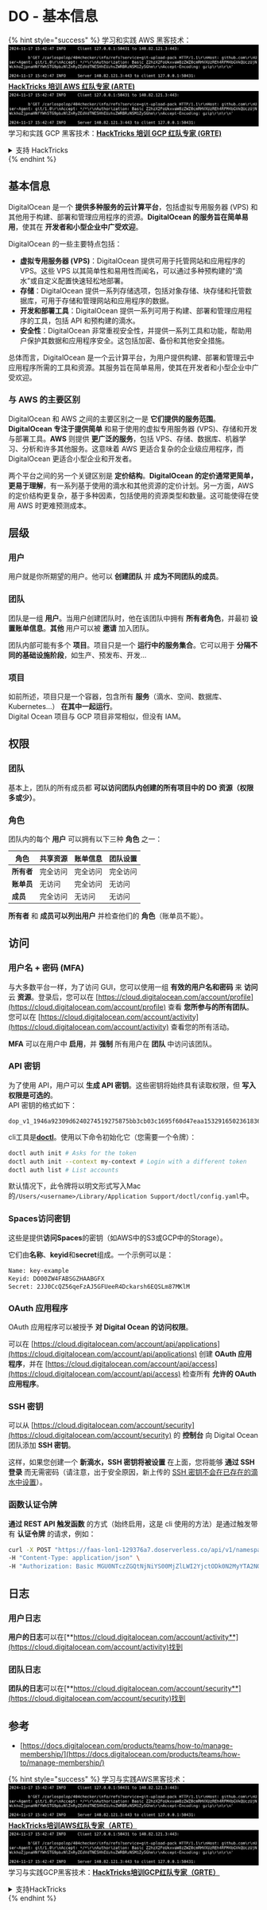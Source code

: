 # DO - 基本信息

{% hint style="success" %}
学习和实践 AWS 黑客技术：<img src="../../.gitbook/assets/image (1).png" alt="" data-size="line">[**HackTricks 培训 AWS 红队专家 (ARTE)**](https://training.hacktricks.xyz/courses/arte)<img src="../../.gitbook/assets/image (1).png" alt="" data-size="line">\
学习和实践 GCP 黑客技术：<img src="../../.gitbook/assets/image (2).png" alt="" data-size="line">[**HackTricks 培训 GCP 红队专家 (GRTE)**<img src="../../.gitbook/assets/image (2).png" alt="" data-size="line">](https://training.hacktricks.xyz/courses/grte)

<details>

<summary>支持 HackTricks</summary>

* 查看 [**订阅计划**](https://github.com/sponsors/carlospolop)!
* **加入** 💬 [**Discord 群组**](https://discord.gg/hRep4RUj7f) 或 [**Telegram 群组**](https://t.me/peass) 或 **关注** 我们的 **Twitter** 🐦 [**@hacktricks\_live**](https://twitter.com/hacktricks\_live)**.**
* **通过向** [**HackTricks**](https://github.com/carlospolop/hacktricks) 和 [**HackTricks Cloud**](https://github.com/carlospolop/hacktricks-cloud) GitHub 仓库提交 PR 分享黑客技巧。

</details>
{% endhint %}

## 基本信息

DigitalOcean 是一个 **提供多种服务的云计算平台**，包括虚拟专用服务器 (VPS) 和其他用于构建、部署和管理应用程序的资源。**DigitalOcean 的服务旨在简单易用**，使其在 **开发者和小型企业中广受欢迎**。

DigitalOcean 的一些主要特点包括：

* **虚拟专用服务器 (VPS)**：DigitalOcean 提供可用于托管网站和应用程序的 VPS。这些 VPS 以其简单性和易用性而闻名，可以通过多种预构建的“滴水”或自定义配置快速轻松地部署。
* **存储**：DigitalOcean 提供一系列存储选项，包括对象存储、块存储和托管数据库，可用于存储和管理网站和应用程序的数据。
* **开发和部署工具**：DigitalOcean 提供一系列可用于构建、部署和管理应用程序的工具，包括 API 和预构建的滴水。
* **安全性**：DigitalOcean 非常重视安全性，并提供一系列工具和功能，帮助用户保护其数据和应用程序安全。这包括加密、备份和其他安全措施。

总体而言，DigitalOcean 是一个云计算平台，为用户提供构建、部署和管理云中应用程序所需的工具和资源。其服务旨在简单易用，使其在开发者和小型企业中广受欢迎。

### 与 AWS 的主要区别

DigitalOcean 和 AWS 之间的主要区别之一是 **它们提供的服务范围**。**DigitalOcean 专注于提供简单** 和易于使用的虚拟专用服务器 (VPS)、存储和开发与部署工具。**AWS** 则提供 **更广泛的服务**，包括 VPS、存储、数据库、机器学习、分析和许多其他服务。这意味着 AWS 更适合复杂的企业级应用程序，而 DigitalOcean 更适合小型企业和开发者。

两个平台之间的另一个关键区别是 **定价结构**。**DigitalOcean 的定价通常更简单，更易于理解**，有一系列基于使用的滴水和其他资源的定价计划。另一方面，AWS 的定价结构更复杂，基于多种因素，包括使用的资源类型和数量。这可能使得在使用 AWS 时更难预测成本。

## 层级

### 用户

用户就是你所期望的用户。他可以 **创建团队** 并 **成为不同团队的成员**。

### **团队**

团队是一组 **用户**。当用户创建团队时，他在该团队中拥有 **所有者角色**，并最初 **设置账单信息**。**其他** 用户可以被 **邀请** 加入团队。

团队内部可能有多个 **项目**。项目只是一个 **运行中的服务集合**。它可以用于 **分隔不同的基础设施阶段**，如生产、预发布、开发...

### 项目

如前所述，项目只是一个容器，包含所有 **服务**（滴水、空间、数据库、Kubernetes...） **在其中一起运行**。\
Digital Ocean 项目与 GCP 项目非常相似，但没有 IAM。

## 权限

### 团队

基本上，团队的所有成员都 **可以访问团队内创建的所有项目中的 DO 资源（权限多或少）**。

### 角色

团队内的每个 **用户** 可以拥有以下三种 **角色** 之一：

| 角色       | 共享资源       | 账单信息         | 团队设置       |
| ---------- | -------------- | ---------------- | -------------- |
| **所有者**  | 完全访问       | 完全访问         | 完全访问       |
| **账单员** | 无访问        | 完全访问         | 无访问        |
| **成员**   | 完全访问       | 无访问           | 无访问        |

**所有者** 和 **成员可以列出用户** 并检查他们的 **角色**（账单员不能）。

## 访问

### 用户名 + 密码 (MFA)

与大多数平台一样，为了访问 GUI，您可以使用一组 **有效的用户名和密码** 来 **访问** 云 **资源**。登录后，您可以在 [https://cloud.digitalocean.com/account/profile](https://cloud.digitalocean.com/account/profile) 查看 **您所参与的所有团队**。\
您可以在 [https://cloud.digitalocean.com/account/activity](https://cloud.digitalocean.com/account/activity) 查看您的所有活动。

**MFA** 可以在用户中 **启用**，并 **强制** 所有用户在 **团队** 中访问该团队。

### API 密钥

为了使用 API，用户可以 **生成 API 密钥**。这些密钥将始终具有读取权限，但 **写入权限是可选的**。\
API 密钥的格式如下：
```
dop_v1_1946a92309d6240274519275875bb3cb03c1695f60d47eaa1532916502361836
```
cli工具是[**doctl**](https://github.com/digitalocean/doctl#installing-doctl)。使用以下命令初始化它（您需要一个令牌）：
```bash
doctl auth init # Asks for the token
doctl auth init --context my-context # Login with a different token
doctl auth list # List accounts
```
默认情况下，此令牌将以明文形式写入Mac的`/Users/<username>/Library/Application Support/doctl/config.yaml`中。

### Spaces访问密钥

这些是提供**访问Spaces**的密钥（如AWS中的S3或GCP中的Storage）。

它们由**名称**、**keyid**和**secret**组成。一个示例可以是：
```
Name: key-example
Keyid: DO00ZW4FABSGZHAABGFX
Secret: 2JJ0CcQZ56qeFzAJ5GFUeeR4Dckarsh6EQSLm87MKlM
```
### OAuth 应用程序

OAuth 应用程序可以被授予 **对 Digital Ocean 的访问权限**。

可以在 [https://cloud.digitalocean.com/account/api/applications](https://cloud.digitalocean.com/account/api/applications) 创建 **OAuth 应用程序**，并在 [https://cloud.digitalocean.com/account/api/access](https://cloud.digitalocean.com/account/api/access) 检查所有 **允许的 OAuth 应用程序**。

### SSH 密钥

可以从 [https://cloud.digitalocean.com/account/security](https://cloud.digitalocean.com/account/security) 的 **控制台** 向 Digital Ocean 团队添加 **SSH 密钥**。

这样，如果您创建一个 **新滴水，SSH 密钥将被设置** 在上面，您将能够 **通过 SSH 登录** 而无需密码（请注意，出于安全原因，新上传的 [SSH 密钥不会在已存在的滴水中设置](https://docs.digitalocean.com/products/droplets/how-to/add-ssh-keys/to-existing-droplet/)）。

### 函数认证令牌

**通过 REST API 触发函数** 的方式（始终启用，这是 cli 使用的方法）是通过触发带有 **认证令牌** 的请求，例如：
```bash
curl -X POST "https://faas-lon1-129376a7.doserverless.co/api/v1/namespaces/fn-c100c012-65bf-4040-1230-2183764b7c23/actions/functionname?blocking=true&result=true" \
-H "Content-Type: application/json" \
-H "Authorization: Basic MGU0NTczZGQtNjNiYS00MjZlLWI2YjctODk0N2MyYTA2NGQ4OkhwVEllQ2t4djNZN2x6YjJiRmFGc1FERXBySVlWa1lEbUxtRE1aRTludXA1UUNlU2VpV0ZGNjNqWnVhYVdrTFg="
```
## 日志

### 用户日志

**用户的日志**可以在[**https://cloud.digitalocean.com/account/activity**](https://cloud.digitalocean.com/account/activity)找到

### 团队日志

**团队的日志**可以在[**https://cloud.digitalocean.com/account/security**](https://cloud.digitalocean.com/account/security)找到

## 参考

* [https://docs.digitalocean.com/products/teams/how-to/manage-membership/](https://docs.digitalocean.com/products/teams/how-to/manage-membership/)

{% hint style="success" %}
学习与实践AWS黑客技术：<img src="../../.gitbook/assets/image (1).png" alt="" data-size="line">[**HackTricks培训AWS红队专家（ARTE）**](https://training.hacktricks.xyz/courses/arte)<img src="../../.gitbook/assets/image (1).png" alt="" data-size="line">\
学习与实践GCP黑客技术：<img src="../../.gitbook/assets/image (2).png" alt="" data-size="line">[**HackTricks培训GCP红队专家（GRTE）**<img src="../../.gitbook/assets/image (2).png" alt="" data-size="line">](https://training.hacktricks.xyz/courses/grte)

<details>

<summary>支持HackTricks</summary>

* 查看[**订阅计划**](https://github.com/sponsors/carlospolop)!
* **加入** 💬 [**Discord群组**](https://discord.gg/hRep4RUj7f)或[**电报群组**](https://t.me/peass)或**在** **Twitter** 🐦 [**@hacktricks\_live**](https://twitter.com/hacktricks\_live)**上关注我们。**
* **通过向** [**HackTricks**](https://github.com/carlospolop/hacktricks)和[**HackTricks Cloud**](https://github.com/carlospolop/hacktricks-cloud) github库提交PR分享黑客技巧。

</details>
{% endhint %}
